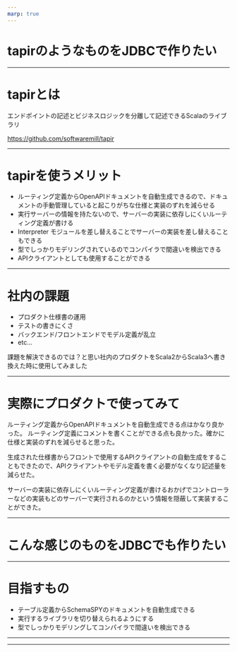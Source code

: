 ```yaml
---
marp: true
---
```


# tapirのようなものをJDBCで作りたい

---

# tapirとは

エンドポイントの記述とビジネスロジックを分離して記述できるScalaのライブラリ

https://github.com/softwaremill/tapir

---

# tapirを使うメリット

- ルーティング定義からOpenAPIドキュメントを自動生成できるので、ドキュメントの手動管理していると起こりがちな仕様と実装のずれを減らせる
- 実行サーバーの情報を持たないので、サーバーの実装に依存しにくいルーティング定義が書ける
- Interpreter モジュールを差し替えることでサーバーの実装を差し替えることもできる
- 型でしっかりモデリングされているのでコンパイラで間違いを検出できる
- APIクライアントとしても使用することができる

---

# 社内の課題

- プロダクト仕様書の運用
- テストの書きにくさ
- バックエンド/フロントエンドでモデル定義が乱立
- etc...

課題を解決できるのでは？と思い社内のプロダクトをScala2からScala3へ書き換えた時に使用してみました

---

# 実際にプロダクトで使ってみて

ルーティング定義からOpenAPIドキュメントを自動生成できる点はかなり良かった。
ルーティング定義にコメントを書くことができる点も良かった。確かに仕様と実装のずれを減らせると思った。

生成された仕様書からフロントで使用するAPIクライアントの自動生成をすることもできたので、APIクライアントやモデル定義を書く必要がなくなり記述量を減らせた。

サーバーの実装に依存しにくいルーティング定義が書けるおかげでコントローラーなどの実装もどのサーバーで実行されるのかという情報を隠蔽して実装することができた。

---

# こんな感じのものをJDBCでも作りたい

---

# 目指すもの

- テーブル定義からSchemaSPYのドキュメントを自動生成できる
- 実行するライブラリを切り替えられるようにする
- 型でしっかりモデリングしてコンパイラで間違いを検出できる

---



---